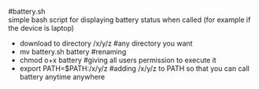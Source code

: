 #battery.sh<br />
simple bash script for displaying battery status when called (for example if the device is laptop)
- download to directory /x/y/z      #any directory you want
- mv battery.sh battery             #renaming
- chmod o+x battery                 #giving all users permission to execute it
- export PATH=$PATH:/x/y/z          #adding /x/y/z to PATH so that you can call battery anytime anywhere
